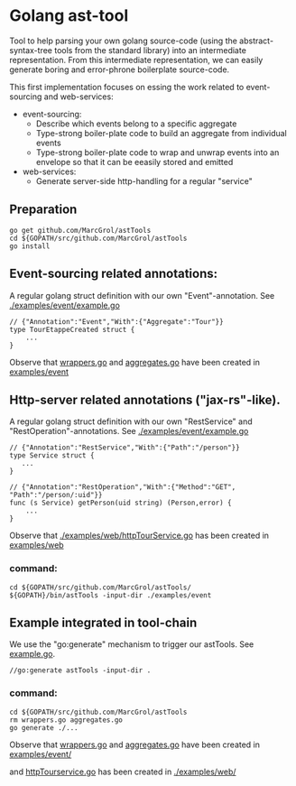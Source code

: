 # Golang ast-tool

Tool to help parsing your own golang source-code (using the abstract-syntax-tree tools from the standard library) into an intermediate representation.
From this intermediate representation, we can easily generate boring and error-phrone boilerplate source-code.

This first implementation focuses on essing the work related to event-sourcing and web-services:
- event-sourcing:
    - Describe which events belong to a specific aggregate
    - Type-strong boiler-plate code to build an aggregate from individual events
    - Type-strong boiler-plate code to wrap and unwrap events into an envelope so that it can be eeasily stored and emitted
- web-services:
    - Generate server-side http-handling for a regular "service"

## Preparation
    go get github.com/MarcGrol/astTools
    cd ${GOPATH/src/github.com/MarcGrol/astTools
    go install

## Event-sourcing related annotations:

A regular golang struct definition with our own "Event"-annotation. See [./examples/event/example.go](./examples/event/example.go)
    
    // {"Annotation":"Event","With":{"Aggregate":"Tour"}}
    type TourEtappeCreated struct {
        ...
    }        

Observe that [wrappers.go](./examples/event/wrappers.go) and [aggregates.go](./examples/event/aggregates.go) have been created in [examples/event](examples/event)

## Http-server related annotations ("jax-rs"-like). 

A regular golang struct definition with our own "RestService" and "RestOperation"-annotations. See [./examples/event/example.go](./examples/web/tourService.go)

    // {"Annotation":"RestService","With":{"Path":"/person"}}
    type Service struct {
       ...
    }
    
    // {"Annotation":"RestOperation","With":{"Method":"GET", "Path":"/person/:uid"}}
    func (s Service) getPerson(uid string) (Person,error) {
        ...
    }        

Observe that [./examples/web/httpTourService.go](./examples/web/httpTourService.go) has been created in [examples/web](examples/web)

### command:
    cd ${GOPATH/src/github.com/MarcGrol/astTools/
    ${GOPATH}/bin/astTools -input-dir ./examples/event


## Example integrated in tool-chain

We use the "go:generate" mechanism to trigger our astTools. See [example.go](./examples/event/example.go).

    //go:generate astTools -input-dir .

### command:
    cd ${GOPATH/src/github.com/MarcGrol/astTools
    rm wrappers.go aggregates.go
    go generate ./...
    
Observe that [wrappers.go](./examples/event/wrappers.go) and [aggregates.go](./examples/event/aggregates.go) have been created in [examples/event/](examples/event/) 

and [httpTourservice.go](./examples/web/httpTourService.go) has been created in [./examples/web/](./examples/web/) 
